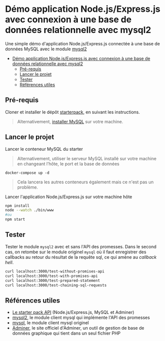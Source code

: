 # Démo application Node.js/Express.js avec connexion à une base de données relationnelle avec mysql2

Une simple démo d'application Node.js/Express.js connectée à une base de données MySQL avec le module [mysql2](https://www.npmjs.com/package/mysql2)

- [Démo application Node.js/Express.js avec connexion à une base de données relationnelle avec mysql2](#démo-application-nodejsexpressjs-avec-connexion-à-une-base-de-données-relationnelle-avec-mysql2)
  - [Pré-requis](#pré-requis)
  - [Lancer le projet](#lancer-le-projet)
  - [Tester](#tester)
  - [Références utiles](#références-utiles)


## Pré-requis

Cloner et installer le dépôt [starterpack](https://github.com/paul-schuhm/starterpack-api-nodejs), en suivant les instructions. 

> Alternativement, [installer MySQL](https://dev.mysql.com/downloads/installer/) sur votre machine.

## Lancer le projet

Lancer le conteneur MySQL du starter

> Alternativement, utiliser le serveur MySQL installé sur votre machine en changeant l’hôte, le port et la base de données

~~~
docker-compose up -d
~~~

> Cela lancera les autres conteneurs également mais ce n'est pas un problème. 

Lancer l'application Node.js/Express.js sur votre machine hôte

~~~bash
npm install
node --watch ./bin/www
#ou
npm start
~~~

## Tester

Tester le module `mysql2` avec et sans l'API des promesses. Dans le second cas, on retombe sur le module originel `mysql` où il faut enregistrer des callbacks au retour du résultat de la requête sql, ce qui amène au *callback hell*.

~~~bash
curl localhost:3000/test-without-promises-api
curl localhost:3000/test-with-promises-api
curl localhost:3000/test-prepared-statement
curl localhost:3000/test-chaining-sql-requests
~~~

## Références utiles

- [Le starter pack API](https://github.com/paul-schuhm/starterpack-api-nodejs) (Node.js/Express.js, MySQL et Adminer)
- [mysql2](https://www.npmjs.com/package/mysql2), le module client mysql qui implémente l'API des promesses
- [mysql](https://www.npmjs.com/package/mysql), le module client mysql originel
- [Adminer](https://www.adminer.org/), le site officiel d'Adminer, un outil de gestion de base de données graphique qui tient dans un seul fichier PHP